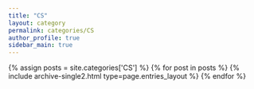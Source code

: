 ```yaml
---
title: "CS"
layout: category
permalink: categories/CS
author_profile: true
sidebar_main: true
---
```


{% assign posts = site.categories['CS'] %}
{% for post in posts %} {% include archive-single2.html type=page.entries_layout %} {% endfor %}